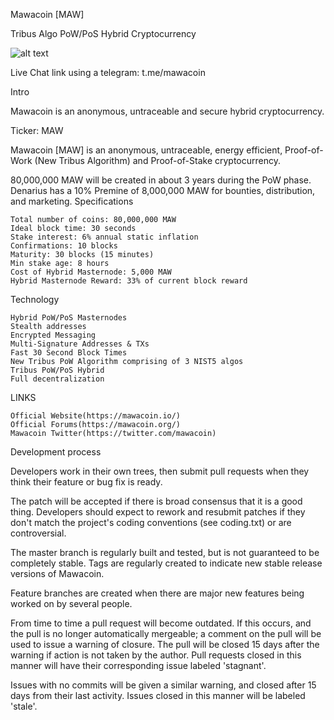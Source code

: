 Mawacoin [MAW]


Tribus Algo PoW/PoS Hybrid Cryptocurrency

![alt text](https://avatars1.githubusercontent.com/u/16735949?s=460&v=4)

Live Chat link using a telegram: t.me/mawacoin

Intro

Mawacoin is an anonymous, untraceable and secure hybrid cryptocurrency.

Ticker: MAW

Mawacoin [MAW] is an anonymous, untraceable, energy efficient, Proof-of-Work (New Tribus Algorithm) and Proof-of-Stake cryptocurrency.

80,000,000 MAW will be created in about 3 years during the PoW phase. Denarius has a 10% Premine of 8,000,000 MAW for bounties, distribution, and marketing.
Specifications

    Total number of coins: 80,000,000 MAW
    Ideal block time: 30 seconds
    Stake interest: 6% annual static inflation
    Confirmations: 10 blocks
    Maturity: 30 blocks (15 minutes)
    Min stake age: 8 hours
    Cost of Hybrid Masternode: 5,000 MAW
    Hybrid Masternode Reward: 33% of current block reward

Technology

    Hybrid PoW/PoS Masternodes
    Stealth addresses
    Encrypted Messaging
    Multi-Signature Addresses & TXs
    Fast 30 Second Block Times
    New Tribus PoW Algorithm comprising of 3 NIST5 algos
    Tribus PoW/PoS Hybrid
    Full decentralization

LINKS

    Official Website(https://mawacoin.io/)
    Official Forums(https://mawacoin.org/)
    Mawacoin Twitter(https://twitter.com/mawacoin)

Development process

Developers work in their own trees, then submit pull requests when they think their feature or bug fix is ready.

The patch will be accepted if there is broad consensus that it is a good thing. Developers should expect to rework and resubmit patches if they don't match the project's coding conventions (see coding.txt) or are controversial.

The master branch is regularly built and tested, but is not guaranteed to be completely stable. Tags are regularly created to indicate new stable release versions of Mawacoin.

Feature branches are created when there are major new features being worked on by several people.

From time to time a pull request will become outdated. If this occurs, and the pull is no longer automatically mergeable; a comment on the pull will be used to issue a warning of closure. The pull will be closed 15 days after the warning if action is not taken by the author. Pull requests closed in this manner will have their corresponding issue labeled 'stagnant'.

Issues with no commits will be given a similar warning, and closed after 15 days from their last activity. Issues closed in this manner will be labeled 'stale'.
